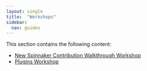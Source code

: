 ```yaml
---
layout: single
title:  "Workshops"
sidebar:
  nav: guides
---
```


This section contains the following content:

* [New Spinnaker Contribution Walkthrough Workshop](/community/gardening/workshops/contrib-workshop/)
* [Plugins Workshop](/community/gardening/workshops/plugins-workshop/)